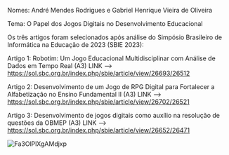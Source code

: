 Nomes: André Mendes Rodrigues e Gabriel Henrique Vieira de Oliveira

Tema: O Papel dos Jogos Digitais no Desenvolvimento Educacional

Os três artigos foram selecionados após análise do Simpósio Brasileiro de Informática na Educação de 2023 (SBIE 2023):

Artigo 1: Robotim: Um Jogo Educacional Multidisciplinar com Análise de Dados em Tempo Real (A3)
LINK --> https://sol.sbc.org.br/index.php/sbie/article/view/26693/26512



Artigo 2: Desenvolvimento de um Jogo de RPG Digital para Fortalecer a Alfabetização no Ensino Fundamental II (A3)
LINK --> https://sol.sbc.org.br/index.php/sbie/article/view/26702/26521



Artigo 3: Desenvolvimento de jogos digitais como auxílio na resolução de questões da OBMEP (A3)
LINK --> https://sol.sbc.org.br/index.php/sbie/article/view/26652/26471



![Fa3OlPlXgAMdjxp](https://github.com/GabrielHenrique20/TI3/assets/103072636/4198073f-5b34-4217-8aee-17bc6831fd84)
